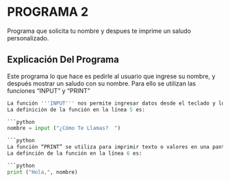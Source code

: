 # PROGRAMA 2
Programa que solicita tu nombre y despues te imprime un saludo personalizado.

## Explicación Del Programa
Este programa lo que hace es pedirle al usuario que ingrese su nombre, y después mostrar un saludo con su nombre. Para ello se utilizan las funciones “INPUT” y “PRINT”  

```python
La función '''INPUT''' nos permite ingresar datos desde el teclado y lo almacenarla en una variable, en este caso, la variable “nombre”.
La definición de la función en la línea 5 es:

```python
nombre = input ("¿Cómo Te Llamas?  ")

```python
La función “PRINT” se utiliza para imprimir texto o valores en una pantalla, en este caso, "Hola" y la variable 'nombre'.
La definción de la función en la línea 6 es:

```python
print ("Hola,", nombre)
